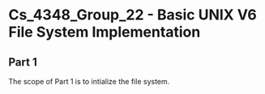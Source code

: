 # Cs_4348_Group_22 - Basic UNIX V6 File System Implementation
## Part 1
The scope of Part 1 is to intialize the file system.
